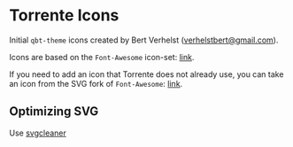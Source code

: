 # Torrente Icons

Initial `qbt-theme` icons created by Bert Verhelst (<verhelstbert@gmail.com>).

Icons are based on the `Font-Awesome` icon-set: [link](http://fontawesome.io/icons/).

If you need to add an icon that Torrente does not already use, you can take an icon from the SVG fork of `Font-Awesome`: [link](https://github.com/encharm/Font-Awesome-SVG-PNG).


## Optimizing SVG

Use [svgcleaner](https://github.com/RazrFalcon/svgcleaner)
